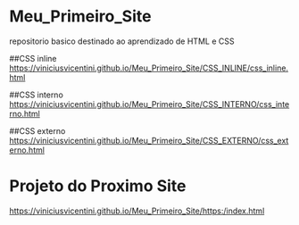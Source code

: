 # Meu_Primeiro_Site
repositorio basico destinado ao aprendizado de HTML e CSS

##CSS inline
https://viniciusvicentini.github.io/Meu_Primeiro_Site/CSS_INLINE/css_inline.html

##CSS interno
https://viniciusvicentini.github.io/Meu_Primeiro_Site/CSS_INTERNO/css_interno.html


##CSS externo
https://viniciusvicentini.github.io/Meu_Primeiro_Site/CSS_EXTERNO/css_externo.html

# Projeto do Proximo Site
https://viniciusvicentini.github.io/Meu_Primeiro_Site/https:/index.html
